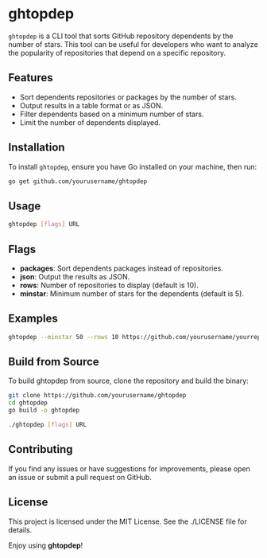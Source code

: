 # ghtopdep

`ghtopdep` is a CLI tool that sorts GitHub repository dependents by the number of stars. This tool can be useful for developers who want to analyze the popularity of repositories that depend on a specific repository.

## Features

- Sort dependents repositories or packages by the number of stars.
- Output results in a table format or as JSON.
- Filter dependents based on a minimum number of stars.
- Limit the number of dependents displayed.

## Installation

To install `ghtopdep`, ensure you have Go installed on your machine, then run:

```sh
go get github.com/yourusername/ghtopdep
```

## Usage

```sh
ghtopdep [flags] URL
```

## Flags

- **packages**: Sort dependents packages instead of repositories.
- **json**: Output the results as JSON.
- **rows**: Number of repositories to display (default is 10).
- **minstar**: Minimum number of stars for the dependents (default is 5).

## Examples

```sh
ghtopdep --minstar 50 --rows 10 https://github.com/yourusername/yourrepository
```

## Build from Source

To build ghtopdep from source, clone the repository and build the binary:

```sh
git clone https://github.com/yourusername/ghtopdep
cd ghtopdep
go build -o ghtopdep

./ghtopdep [flags] URL
```

## Contributing

If you find any issues or have suggestions for improvements, please open an issue or submit a pull request on GitHub.

## License

This project is licensed under the MIT License. See the ./LICENSE file for details.

Enjoy using **ghtopdep**!
